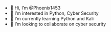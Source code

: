- 👋 Hi, I’m @Phoenix1453
- 👀 I’m interested in Python, Cyber Security
- 🌱 I’m currently learning Python and Kali
- 💞️ I’m looking to collaborate on cyber security 

<!---
Phoenix1453/Phoenix1453 is a ✨ special ✨ repository because its `README.md` (this file) appears on your GitHub profile.
You can click the Preview link to take a look at your changes.
--->

